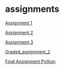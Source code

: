 # assignments
[Assignment 1](https://github.com/jelleveldman/assignments/blob/master/assignment2%20(1).ipynb) 

[Assignment 2](https://github.com/jelleveldman/assignments/blob/master/assignment3%20.ipynb)

[Assignment 3](https://github.com/jelleveldman/assignments/blob/master/assignment4%20(1).ipynb)

[Graded_assignment_2](https://github.com/jelleveldman/assignments/blob/master/Graded_assignment_2Jelle%20Veldman%20(1).ipynb)

[Final Assignment Python](https://github.com/jelleveldman/assignments/blob/master/exam_june_7_2018%20Tim%20and%20Jelle.ipynb)
